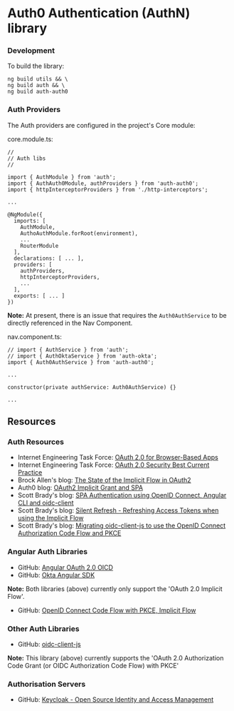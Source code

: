 # Auth0 Authentication (AuthN) library

### Development

To build the library:

```
ng build utils && \
ng build auth && \
ng build auth-auth0
```
### Auth Providers

The Auth providers are configured in the project's Core module:

core.module.ts:

```
//
// Auth libs
//

import { AuthModule } from 'auth';
import { AuthAuth0Module, authProviders } from 'auth-auth0';
import { httpInterceptorProviders } from './http-interceptors';

...

@NgModule({
  imports: [
    AuthModule,
    AuthoAuthModule.forRoot(environment),
    ...
    RouterModule
  ],
  declarations: [ ... ],
  providers: [
    authProviders,
    httpInterceptorProviders,
    ...
  ],
  exports: [ ... ]
})
```

**Note:** At present, there is an issue that requires the `Auth0AuthService` to be directly referenced in the Nav Component.

nav.component.ts:

```
// import { AuthService } from 'auth';
// import { AuthOktaService } from 'auth-okta';
import { Auth0AuthService } from 'auth-auth0';

...

constructor(private authService: Auth0AuthService) {}

...
```

## Resources 

### Auth Resources
* Internet Engineering Task Force: [OAuth 2.0 for Browser-Based Apps](https://datatracker.ietf.org/doc/draft-ietf-oauth-browser-based-apps/)
* Internet Engineering Task Force: [OAuth 2.0 Security Best Current Practice](https://datatracker.ietf.org/doc/draft-ietf-oauth-security-topics/)
* Brock Allen's blog: [The State of the Implicit Flow in OAuth2](https://brockallen.com/2019/01/03/the-state-of-the-implicit-flow-in-oauth2/)
* Auth0 blog: [OAuth2 Implicit Grant and SPA](https://auth0.com/blog/oauth2-implicit-grant-and-spa/)
* Scott Brady's blog: [SPA Authentication using OpenID Connect, Angular CLI and oidc-client](https://www.scottbrady91.com/Angular/SPA-Authentiction-using-OpenID-Connect-Angular-CLI-and-oidc-client)
* Scott Brady's blog: [Silent Refresh - Refreshing Access Tokens when using the Implicit Flow](https://www.scottbrady91.com/OpenID-Connect/Silent-Refresh-Refreshing-Access-Tokens-when-using-the-Implicit-Flow)
* Scott Brady's blog: [Migrating oidc-client-js to use the OpenID Connect Authorization Code Flow and PKCE](https://www.scottbrady91.com/Angular/Migrating-oidc-client-js-to-use-the-OpenID-Connect-Authorization-Code-Flow-and-PKCE)

### Angular Auth Libraries
* GitHub: [Angular OAuth 2.0 OICD](https://github.com/manfredsteyer/angular-oauth2-oidc)
* GitHub: [Okta Angular SDK](https://github.com/okta/okta-oidc-js/tree/master/packages/okta-angular)

**Note:** Both libraries (above) currently only support the 'OAuth 2.0 Implicit Flow'.

* GitHub: [OpenID Connect Code Flow with PKCE, Implicit Flow](https://github.com/damienbod/angular-auth-oidc-client)

### Other Auth Libraries
* GitHub: [oidc-client-js](https://github.com/IdentityModel/oidc-client-js)

**Note:** This library (above) currently supports the 'OAuth 2.0 Authorization Code Grant (or OIDC Authorization Code Flow) with PKCE'

### Authorisation Servers
* GitHub: [Keycloak - Open Source Identity and Access Management](https://www.keycloak.org/)
